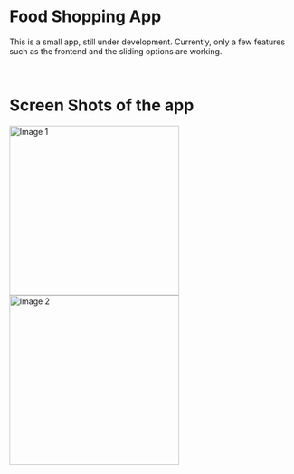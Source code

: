 # Food Shopping App

This is a small app, still under development. Currently, only a few features such as the frontend and the sliding options are working.

<br>

# Screen Shots of the app
<img src= "https://github.com/Skizzy-create/Food-Shopping-App/assets/112803348/d9a0152f-f08f-4b8c-81be-16f72d480a62" alt="Image 1" width="300">
<img src= "https://github.com/Skizzy-create/Food-Shopping-App/assets/112803348/498c9c24-9782-4a7b-bb8e-274b2ea4ba38" alt="Image 2" width="300">

